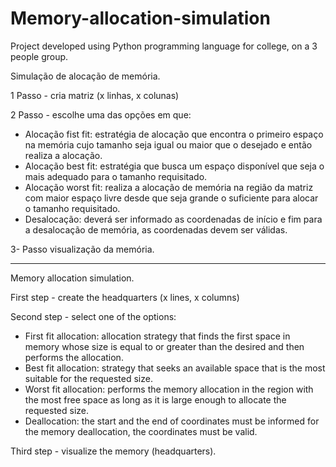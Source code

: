# Memory-allocation-simulation
Project developed using Python programming language for college, on a 3 people group.

Simulação de alocação de memória.

1 Passo - cria matriz (x linhas, x colunas)

2 Passo - escolhe uma das opções em que:

- Alocação fist fit: estratégia de alocação que encontra o primeiro espaço na memória cujo tamanho seja igual ou maior que o desejado e então realiza a alocação.
- Alocação best fit: estratégia que busca um espaço disponível que seja o mais adequado para o tamanho requisitado.
- Alocação worst fit: realiza a alocação de memória na região da matriz com maior espaço livre desde que seja grande o suficiente para alocar o tamanho requisitado.
- Desalocação: deverá ser informado as coordenadas de início e fim para a desalocação de memória, as coordenadas devem ser válidas.


3- Passo visualização da memória.

---------------------------------------------------

Memory allocation simulation.

First step - create the headquarters (x lines, x columns)

Second step - select one of the options:

- First fit allocation: allocation strategy that finds the first space in memory whose size is equal to or greater than the desired and then performs the allocation.
- Best fit allocation: strategy that seeks an available space that is the most suitable for the requested size.
- Worst fit allocation: performs the memory allocation in the region with the most free space as long as it is large enough to allocate the requested size.
- Deallocation: the start and the end of coordinates must be informed for the memory deallocation, the coordinates must be valid.

Third step - visualize the memory (headquarters).



